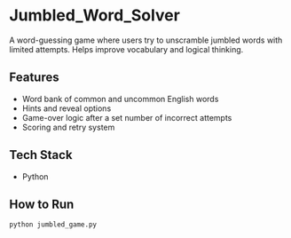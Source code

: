 # Jumbled_Word_Solver

A word-guessing game where users try to unscramble jumbled words with limited attempts. Helps improve vocabulary and logical thinking.

## Features
- Word bank of common and uncommon English words
- Hints and reveal options
- Game-over logic after a set number of incorrect attempts
- Scoring and retry system

## Tech Stack
- Python

## How to Run
```bash
python jumbled_game.py
